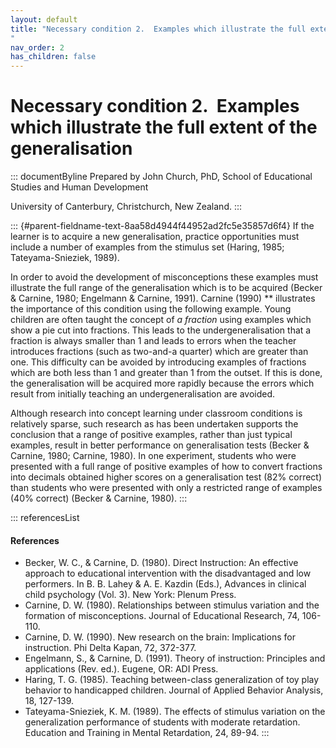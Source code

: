 ```yaml
---
layout: default
title: "Necessary condition 2.  Examples which illustrate the full extent of the generalisation 
"
nav_order: 2
has_children: false
---
```

# Necessary condition 2.  Examples which illustrate the full extent of the generalisation 


::: documentByline
Prepared by John Church, PhD, School of Educational Studies and Human
Development

University of Canterbury, Christchurch, New Zealand.
:::

::: {#parent-fieldname-text-8aa58d4944f44952ad2fc5e35857d6f4}
If the learner is to acquire a new generalisation, practice
opportunities must include a number of examples from the stimulus set
(Haring, 1985; Tateyama-Snieziek, 1989).

In order to avoid the development of misconceptions these examples must
illustrate the full range of the generalisation which is to be acquired
(Becker & Carnine, 1980; Engelmann & Carnine, 1991). Carnine (1990) **
illustrates the importance of this condition using the following
example. Young children are often taught the concept of *a fraction*
using examples which show a pie cut into fractions. This leads to the
undergeneralisation that a fraction is always smaller than 1 and leads
to errors when the teacher introduces fractions (such as two-and-a
quarter) which are greater than one. This difficulty can be avoided by
introducing examples of fractions which are both less than 1 and greater
than 1 from the outset. If this is done, the generalisation will be
acquired more rapidly because the errors which result from initially
teaching an undergeneralisation are avoided.

Although research into concept learning under classroom conditions is
relatively sparse, such research as has been undertaken supports the
conclusion that a range of positive examples, rather than just typical
examples, result in better performance on generalisation tests (Becker &
Carnine, 1980; Carnine, 1980). In one experiment, students who were
presented with a full range of positive examples of how to convert
fractions into decimals obtained higher scores on a generalisation test
(82% correct) than students who were presented with only a restricted
range of examples (40% correct) (Becker & Carnine, 1980).
:::

::: referencesList
#### References

-   Becker, W. C., & Carnine, D. (1980). Direct Instruction: An
    effective approach to educational intervention with the
    disadvantaged and low performers. In B. B. Lahey & A. E. Kazdin
    (Eds.), Advances in clinical child psychology (Vol. 3). New York:
    Plenum Press.
-   Carnine, D. W. (1980). Relationships between stimulus variation and
    the formation of misconceptions. Journal of Educational Research,
    74, 106-110.
-   Carnine, D. W. (1990). New research on the brain: Implications for
    instruction. Phi Delta Kapan, 72, 372-377.
-   Engelmann, S., & Carnine, D. (1991). Theory of instruction:
    Principles and applications (Rev. ed.). Eugene, OR: ADI Press.
-   Haring, T. G. (1985). Teaching between-class generalization of toy
    play behavior to handicapped children. Journal of Applied Behavior
    Analysis, 18, 127-139.
-   Tateyama-Snieziek, K. M. (1989). The effects of stimulus variation
    on the generalization performance of students with moderate
    retardation. Education and Training in Mental Retardation, 24,
    89-94.
:::
